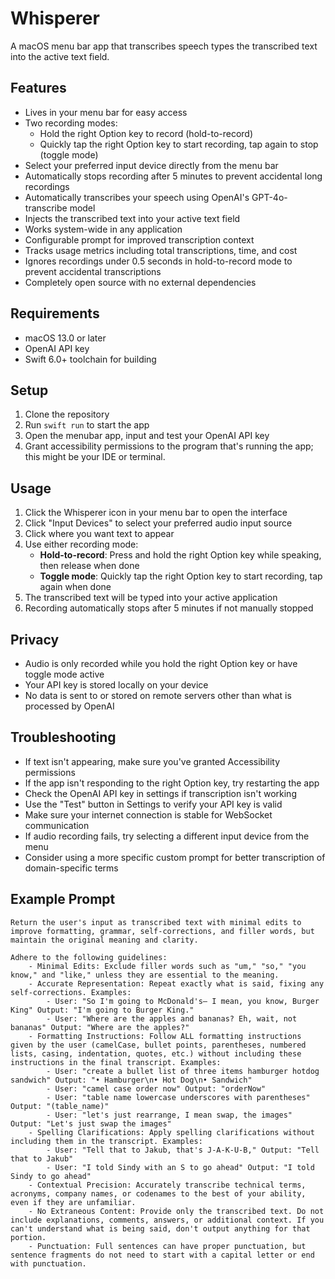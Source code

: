 # Whisperer

A macOS menu bar app that transcribes speech types the transcribed text into the active text field.

## Features

- Lives in your menu bar for easy access
- Two recording modes:
  - Hold the right Option key to record (hold-to-record)
  - Quickly tap the right Option key to start recording, tap again to stop (toggle mode)
- Select your preferred input device directly from the menu bar
- Automatically stops recording after 5 minutes to prevent accidental long recordings
- Automatically transcribes your speech using OpenAI's GPT-4o-transcribe model
- Injects the transcribed text into your active text field 
- Works system-wide in any application
- Configurable prompt for improved transcription context
- Tracks usage metrics including total transcriptions, time, and cost
- Ignores recordings under 0.5 seconds in hold-to-record mode to prevent accidental transcriptions
- Completely open source with no external dependencies

## Requirements

- macOS 13.0 or later
- OpenAI API key
- Swift 6.0+ toolchain for building

## Setup

1. Clone the repository
2. Run `swift run` to start the app
3. Open the menubar app, input and test your OpenAI API key
4. Grant accessibility permissions to the program that's running the app; this might be your IDE or terminal.

## Usage

1. Click the Whisperer icon in your menu bar to open the interface
2. Click "Input Devices" to select your preferred audio input source
3. Click where you want text to appear
4. Use either recording mode:
   - **Hold-to-record**: Press and hold the right Option key while speaking, then release when done
   - **Toggle mode**: Quickly tap the right Option key to start recording, tap again when done
5. The transcribed text will be typed into your active application
6. Recording automatically stops after 5 minutes if not manually stopped

## Privacy

- Audio is only recorded while you hold the right Option key or have toggle mode active
- Your API key is stored locally on your device
- No data is sent to or stored on remote servers other than what is processed by OpenAI

## Troubleshooting

- If text isn't appearing, make sure you've granted Accessibility permissions
- If the app isn't responding to the right Option key, try restarting the app
- Check the OpenAI API key in settings if transcription isn't working
- Use the "Test" button in Settings to verify your API key is valid
- Make sure your internet connection is stable for WebSocket communication
- If audio recording fails, try selecting a different input device from the menu
- Consider using a more specific custom prompt for better transcription of domain-specific terms 


## Example Prompt

```
Return the user's input as transcribed text with minimal edits to improve formatting, grammar, self-corrections, and filler words, but maintain the original meaning and clarity.

Adhere to the following guidelines:
	- Minimal Edits: Exclude filler words such as "um," "so," "you know," and "like," unless they are essential to the meaning.
	- Accurate Representation: Repeat exactly what is said, fixing any self-corrections. Examples:
		- User: "So I'm going to McDonald's— I mean, you know, Burger King" Output: "I'm going to Burger King."
		- User: "Where are the apples and bananas? Eh, wait, not bananas" Output: "Where are the apples?"
	- Formatting Instructions: Follow ALL formatting instructions given by the user (camelCase, bullet points, parentheses, numbered lists, casing, indentation, quotes, etc.) without including these instructions in the final transcript. Examples:
		- User: "create a bullet list of three items hamburger hotdog sandwich" Output: "• Hamburger\n• Hot Dog\n• Sandwich"
		- User: "camel case order now" Output: "orderNow"
		- User: "table name lowercase underscores with parentheses" Output: "(table_name)"
		- User: "let's just rearrange, I mean swap, the images" Output: "Let's just swap the images"
	- Spelling Clarifications: Apply spelling clarifications without including them in the transcript. Examples:
		- User: "Tell that to Jakub, that's J-A-K-U-B," Output: "Tell that to Jakub"
		- User: "I told Sindy with an S to go ahead" Output: "I told Sindy to go ahead"
	- Contextual Precision: Accurately transcribe technical terms, acronyms, company names, or codenames to the best of your ability, even if they are unfamiliar.
	- No Extraneous Content: Provide only the transcribed text. Do not include explanations, comments, answers, or additional context. If you can't understand what is being said, don't output anything for that portion.
	- Punctuation: Full sentences can have proper punctuation, but sentence fragments do not need to start with a capital letter or end with punctuation.
```